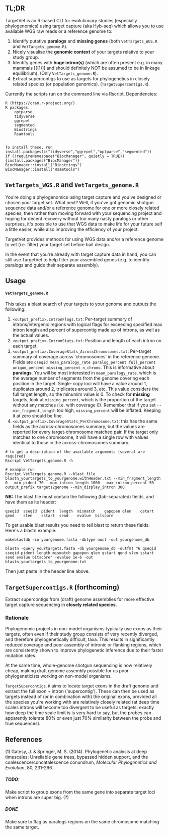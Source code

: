 ## TL;DR
TargetVet is an R-based CLI for evolutionary studies (especially phylogenomics) using target capture (aka Hyb-seq) which allows you to use avaliable WGS raw reads or a reference genome to:
 1. Identify putative **paralogs** and **missing genes** (both `VetTargets_WGS.R` and `VetTargets_genome.R`).
 2. Nicely visualise the **genomic context** of your targets relative to your study group.
 3. Identify genes with **huge intron(s)** (which are often present e.g. in many mammals [[(1)]] and should definitely NOT be assumed to be in linkage equilibrium). (Only `VetTargets_genome.R`).
 4. Extract supercontigs to use as targets for phylogenetics in closely related species (or population genomics). (`TargetSupercontigs.R`).

Currently the scripts run on the command line via Rscript. Dependencies:
```
R (https://cran.r-project.org/)
R packages:
    optparse
    tidyverse
    ggrepel
    segmented
    Biostrings
    Rsamtools


To install these, run
install.packages(c("tidyverse","ggrepel","optparse","segmented"))
if (!requireNamespace("BiocManager", quietly = TRUE)) {install.packages("BiocManager")}
BiocManager::install("Biostrings")
BiocManager::install("Rsamtools")
```

## `VetTargets_WGS.R` and `VetTargets_genome.R`

You're doing a phylogenomics using target capture and you've designed or chosen your target set. What next? Well, if you've got genomic shotgun sequence data and/or a reference genome for one or more closely related species, then rather than moving forward with your sequencing project and hoping for decent recovery without too many nasty paralogs or other surprises, it's possible to use that WGS data to make life for your future self a little easier, while also improving the efficiency of your project.

TargetVet provides methods for using WGS data and/or a reference genome to vet (i.e. filter) your target set before bait design. 

In the event that you're already with target capture data in hand, you can still use TargetVet to help filter your assembled genes (e.g. to identify paralogs and guide their separate assembly).

## Usage
#### `VetTargets_genome.R`
This takes a blast search of your targets to your genome and outputs the following:
1. `<output_prefix>.IntronFlags.txt`: Per-target summary of introns/intergenic regions with logical flags for exceeding specified max intron length and percent of supercontig made up of introns, as well as the actual values.
2. `<output_prefix>.IntronStats.txt`: Position and length of each intron on each target.
3. `<output_prefix>.CoverageStats_AcrossChromosomes.txt`: Per-target summary of coverage across 'chromosomes' in the reference genome. Fields are `qseqid mean_paralogy_rate paralog_percent full_percent unique_percent missing_percent n_chroms`. This is informative about **paralogs**. You will be most interested in `mean_paralogy_rate`, which is the average number of segments from the genome covering each position in the target. Single-copy loci will have a value around 1, duplicates around 2, triplicates around 3, etc. This value considers the full target length, so the minumim value is 0. To check for **missing** targets, look at `missing_percent`, which is the proportion of the target without any matches (i.e. with coverage 0). Remember that if you set `--min_fragment_length` too high, `missing_percent` will be inflated. Keeping it at zero should be fine.
4. `<output_prefix>.CoverageStats_PerChromosome.txt`: this has the same fields as the across-chromosomes summary, but the values are reported for every target-chromosome matched pair. If the target only matches to one chromosome, it will have a single row with values identical to those in the across-chromosomes summary.

```
# to get a description of the available arguments (several are required)
Rscript VetTargets_genome.R -h

# example run
Rscript VetTargets_genome.R --blast_file blastn_yourtargets_to_yourgenome.withHeader.txt --min_fragment_length 0 --min_pident 70 --max_intron_length 1000 --max_intron_percent 50 --output_prefix targets2genome --min_display_intron 300
```
**NB:** The blast file must contain the following (tab-separated) fields, and have them as its header:
```
qseqid	sseqid	pident	length	mismatch	gapopen	qlen	qstart	qend	slen	sstart	send	evalue	bitscore
```
To get usable blast results you need to tell blast to return these fields. Here's a blastn example:
```
makeblastdb -in yourgenome.fasta -dbtype nucl -out yourgenome_db

blastn -query yourtargets.fasta -db yourgenome_db -outfmt "6 qseqid sseqid pident length mismatch gapopen qlen qstart qend slen sstart send evalue bitscore" -evalue 1e-6 -out blastn_yourtargets_to_yourgenome.txt  
```
Then just paste in the header line above.

## `TargetSupercontigs.R` (forthcoming)
Extract supercontigs from (draft) genome assemblies for more effective target capture sequencing in **closely related species**.

### Rationale
Phylogenomic projects in non-model organisms typically use exons as their targets, often even if their study group consists of very recently diverged, and therefore phylogenetically difficult, taxa. This results in significantly reduced coverage and poor assembly of intronic or flanking regions, which are consistently shown to improve phylogenetic inference due to their faster mutation rates.

At the same time, whole-genome shotgun sequencing is now relatively cheap, making draft genome assembly possible for us poor phylogeneticists working on non-model organisms.

`TargetSupercontigs.R` aims to locate target exons in the draft genome and extract the full exon + intron ('supercontig'). These can then be used as targets instead of (or in combination with) the original exons, provided all the species you're working with are relatively closely related (at deep time scales introns will become too divergent to be useful as targets; exactly how deep the time scale limit is is very hard to say, but the probes can apparently tolerate 80% or even just 70% similarity between the probe and true sequences).

## References
<a id="1">(1)</a> Gatesy, J. & Springer, M. S. (2014). Phylogenetic analysis at deep timescales: Unreliable gene trees, bypassed hidden support, and the coalescence/concatalescence conundrum, _Molecular Phylogenetics and Evolution_, 80, 231-266.

##### TODO:
Make script to group exons from the same gene into separate target loci when introns are super big. (?)
##### DONE 
Make sure to flag as paralogs regions on the same chromosome matching the same target.
